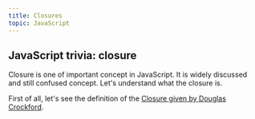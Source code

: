 ```yaml
---
title: Closures
topic: JavaScript
---
```


## JavaScript trivia: closure

Closure is one of important concept in JavaScript. It is widely discussed and still confused concept. Let's understand what the closure is.

First of all, let's see the definition of the [Closure given by Douglas Crockford](https://crockford.com/javascript/private.html).
